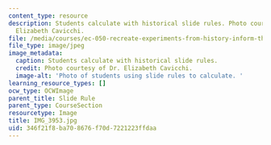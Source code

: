 ```yaml
---
content_type: resource
description: Students calculate with historical slide rules. Photo courtesy of Dr.
  Elizabeth Cavicchi.
file: /media/courses/ec-050-recreate-experiments-from-history-inform-the-future-from-the-past-galileo-january-iap-2010/346f21f8ba708676f70d7221223ffdaa_IMG_3953.jpg
file_type: image/jpeg
image_metadata:
  caption: Students calculate with historical slide rules.
  credit: Photo courtesy of Dr. Elizabeth Cavicchi.
  image-alt: 'Photo of students using slide rules to calculate. '
learning_resource_types: []
ocw_type: OCWImage
parent_title: Slide Rule
parent_type: CourseSection
resourcetype: Image
title: IMG_3953.jpg
uid: 346f21f8-ba70-8676-f70d-7221223ffdaa
---
```

